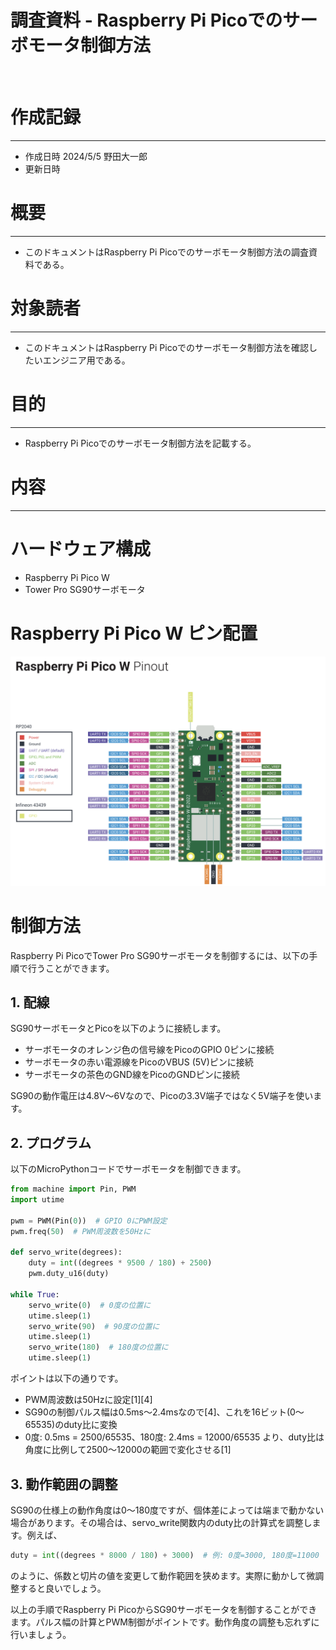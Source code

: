 # 調査資料 - Raspberry Pi Picoでのサーボモータ制御方法
&nbsp;
# 作成記録
---
* 作成日時 2024/5/5 野田大一郎
* 更新日時
&nbsp;
# 概要
---
* このドキュメントはRaspberry Pi Picoでのサーボモータ制御方法の調査資料である。
&nbsp;
# 対象読者
---
* このドキュメントはRaspberry Pi Picoでのサーボモータ制御方法を確認したいエンジニア用である。
&nbsp;
# 目的
---
* Raspberry Pi Picoでのサーボモータ制御方法を記載する。
&nbsp;

# 内容
---
# ハードウェア構成
* Raspberry Pi Pico W
* Tower Pro SG90サーボモータ

# Raspberry Pi Pico W ピン配置
![RaspberryPiPicoWPinout](./images/RaspberryPiPicoWPinout.png)

# 制御方法
Raspberry Pi PicoでTower Pro SG90サーボモータを制御するには、以下の手順で行うことができます。

## 1. 配線

SG90サーボモータとPicoを以下のように接続します。

- サーボモータのオレンジ色の信号線をPicoのGPIO 0ピンに接続
- サーボモータの赤い電源線をPicoのVBUS (5V)ピンに接続  
- サーボモータの茶色のGND線をPicoのGNDピンに接続

SG90の動作電圧は4.8V〜6Vなので、Picoの3.3V端子ではなく5V端子を使います。

## 2. プログラム

以下のMicroPythonコードでサーボモータを制御できます。

```python
from machine import Pin, PWM
import utime

pwm = PWM(Pin(0))  # GPIO 0にPWM設定
pwm.freq(50)  # PWM周波数を50Hzに

def servo_write(degrees):
    duty = int((degrees * 9500 / 180) + 2500)
    pwm.duty_u16(duty)

while True:
    servo_write(0)  # 0度の位置に
    utime.sleep(1)
    servo_write(90)  # 90度の位置に  
    utime.sleep(1)
    servo_write(180)  # 180度の位置に
    utime.sleep(1)
```

ポイントは以下の通りです。

- PWM周波数は50Hzに設定[1][4]
- SG90の制御パルス幅は0.5ms〜2.4msなので[4]、これを16ビット(0〜65535)のduty比に変換
- 0度: 0.5ms = 2500/65535、180度: 2.4ms = 12000/65535 より、duty比は角度に比例して2500〜12000の範囲で変化させる[1]

## 3. 動作範囲の調整

SG90の仕様上の動作角度は0〜180度ですが、個体差によっては端まで動かない場合があります。その場合は、servo_write関数内のduty比の計算式を調整します。例えば、

```python 
duty = int((degrees * 8000 / 180) + 3000)  # 例: 0度=3000, 180度=11000
```

のように、係数と切片の値を変更して動作範囲を狭めます。実際に動かして微調整すると良いでしょう。

以上の手順でRaspberry Pi PicoからSG90サーボモータを制御することができます。パルス幅の計算とPWM制御がポイントです。動作角度の調整も忘れずに行いましょう。